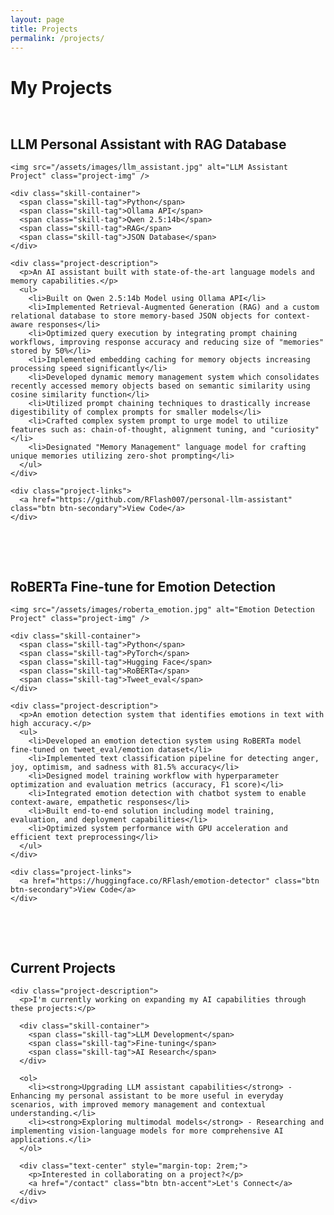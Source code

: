 ```yaml
---
layout: page
title: Projects
permalink: /projects/
---
```


<h1 class="fade-in">My Projects</h1>

<div class="projects-container fade-in">

  <div class="card project-card" id="llm-assistant">
    <h2>LLM Personal Assistant with RAG Database</h2>
    
    <img src="/assets/images/llm_assistant.jpg" alt="LLM Assistant Project" class="project-img" />
    
    <div class="skill-container">
      <span class="skill-tag">Python</span>
      <span class="skill-tag">Ollama API</span>
      <span class="skill-tag">Qwen 2.5:14b</span>
      <span class="skill-tag">RAG</span>
      <span class="skill-tag">JSON Database</span>
    </div>
    
    <div class="project-description">
      <p>An AI assistant built with state-of-the-art language models and memory capabilities.</p>
      <ul>
        <li>Built on Qwen 2.5:14b Model using Ollama API</li>
        <li>Implemented Retrieval-Augmented Generation (RAG) and a custom relational database to store memory-based JSON objects for context-aware responses</li>
        <li>Optimized query execution by integrating prompt chaining workflows, improving response accuracy and reducing size of "memories" stored by 50%</li>
        <li>Implemented embedding caching for memory objects increasing processing speed significantly</li>
        <li>Developed dynamic memory management system which consolidates recently accessed memory objects based on semantic similarity using cosine similarity function</li>
        <li>Utilized prompt chaining techniques to drastically increase digestibility of complex prompts for smaller models</li>
        <li>Crafted complex system prompt to urge model to utilize features such as: chain-of-thought, alignment tuning, and "curiosity"</li>
        <li>Designated "Memory Management" language model for crafting unique memories utilizing zero-shot prompting</li>
      </ul>
    </div>
    
    <div class="project-links">
      <a href="https://github.com/RFlash007/personal-llm-assistant" class="btn btn-secondary">View Code</a>
    </div>
  </div>

  <div class="card project-card" id="roberta-emotion">
    <h2>RoBERTa Fine-tune for Emotion Detection</h2>
    
    <img src="/assets/images/roberta_emotion.jpg" alt="Emotion Detection Project" class="project-img" />
    
    <div class="skill-container">
      <span class="skill-tag">Python</span>
      <span class="skill-tag">PyTorch</span>
      <span class="skill-tag">Hugging Face</span>
      <span class="skill-tag">RoBERTa</span>
      <span class="skill-tag">Tweet_eval</span>
    </div>
    
    <div class="project-description">
      <p>An emotion detection system that identifies emotions in text with high accuracy.</p>
      <ul>
        <li>Developed an emotion detection system using RoBERTa model fine-tuned on tweet_eval/emotion dataset</li>
        <li>Implemented text classification pipeline for detecting anger, joy, optimism, and sadness with 81.5% accuracy</li>
        <li>Designed model training workflow with hyperparameter optimization and evaluation metrics (accuracy, F1 score)</li>
        <li>Integrated emotion detection with chatbot system to enable context-aware, empathetic responses</li>
        <li>Built end-to-end solution including model training, evaluation, and deployment capabilities</li>
        <li>Optimized system performance with GPU acceleration and efficient text preprocessing</li>
      </ul>
    </div>
    
    <div class="project-links">
      <a href="https://huggingface.co/RFlash/emotion-detector" class="btn btn-secondary">View Code</a>
    </div>
  </div>

  <div class="card" id="current-projects">
    <h2>Current Projects</h2>
    
    <div class="project-description">
      <p>I'm currently working on expanding my AI capabilities through these projects:</p>
      
      <div class="skill-container">
        <span class="skill-tag">LLM Development</span>
        <span class="skill-tag">Fine-tuning</span>
        <span class="skill-tag">AI Research</span>
      </div>
      
      <ol>
        <li><strong>Upgrading LLM assistant capabilities</strong> - Enhancing my personal assistant to be more useful in everyday scenarios, with improved memory management and contextual understanding.</li>
        <li><strong>Exploring multimodal models</strong> - Researching and implementing vision-language models for more comprehensive AI applications.</li>
      </ol>
      
      <div class="text-center" style="margin-top: 2rem;">
        <p>Interested in collaborating on a project?</p>
        <a href="/contact" class="btn btn-accent">Let's Connect</a>
      </div>
    </div>
  </div>

</div>

<style>
  .projects-container {
    display: flex;
    flex-direction: column;
    gap: 3rem;
    margin-top: 2rem;
  }
  
  .project-img {
    width: 100%;
    height: auto;
    max-height: 400px;
    object-fit: cover;
    border-radius: 8px;
    margin-bottom: 1.5rem;
  }
  
  .project-description {
    margin: 1.5rem 0;
  }
  
  .project-links {
    margin-top: 1.5rem;
  }
</style> 